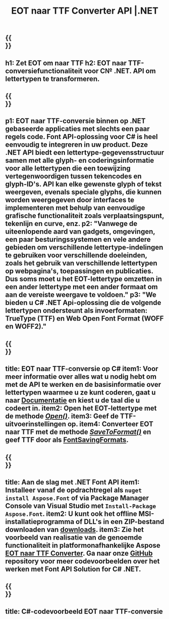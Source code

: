 ﻿---
translation: true
template: /_templates/conversion-child-net.md
title: EOT naar TTF Converter API |.NET
description: Converteer EOT naar TTF met behulp van .NET API op Windows. Integreer deze native EOT naar TTF-lettertypeconversiefunctionaliteit in uw eigen oplossing.
keywords: eot naar ttf api, eot2ttf oplossing, eot naar ttf net
url: /net/conversion/eot-to-ttf/
family: font
platformtag: net
feature: conversion
otherformats: WOFF WOFF2
---

{{<section banner>}}
---
h1: Zet EOT om naar TTF
h2: EOT naar TTF-conversiefunctionaliteit voor C№ .NET. API om lettertypen te transformeren.
---

{{<section overview>}}
---
p1: EOT naar TTF-conversie binnen op .NET gebaseerde applicaties met slechts een paar regels code. Font API-oplossing voor С# is heel eenvoudig te integreren in uw product. Deze .NET API biedt een lettertype-gegevensstructuur samen met alle glyph- en coderingsinformatie voor alle lettertypen die een toewijzing vertegenwoordigen tussen tekencodes en glyph-ID's. API kan elke gewenste glyph of tekst weergeven, evenals speciale glyphs, die kunnen worden weergegeven door interfaces te implementeren met behulp van eenvoudige grafische functionaliteit zoals verplaatsingspunt, tekenlijn en curve, enz.
p2: "Vanwege de uiteenlopende aard van gadgets, omgevingen, een paar besturingssystemen en vele andere gebieden om verschillende lettertype-indelingen te gebruiken voor verschillende doeleinden, zoals het gebruik van verschillende lettertypen op webpagina's, toepassingen en publicaties. Dus soms moet u het EOT-lettertype omzetten in een ander lettertype met een ander formaat om aan de vereiste weergave te voldoen."
p3: "We bieden u С# .NET Api-oplossing die de volgende lettertypen ondersteunt als invoerformaten: TrueType (TTF) en Web Open Font Format (WOFF en WOFF2)."
---

{{<section feature1>}}
---
title: EOT naar TTF-conversie op C#
item1: Voor meer informatie over alles wat u nodig hebt om met de API te werken en de basisinformatie over lettertypen waarmee u ze kunt coderen, gaat u naar [Documentatie](https://docs.aspose.com/font/) en kiest u de taal die u codeert in.
item2: Open het EOT-lettertype met de methode [*Open()*](https://reference.aspose.com/font/net/aspose.font/font/methods/open/index).
item3: Geef de TTF-uitvoerinstellingen op.
item4: Converteer EOT naar TTF met de methode [*SaveToFormat()*](https://reference.aspose.com/font/net/aspose.font/font/methods/savetoformat) en geef TTF door als [FontSavingFormats](https://reference.aspose.com/font/net/aspose.font/fontsavingformats).
---

{{<section feature2>}}
---
title: Aan de slag met .NET Font API
item1: Installeer vanaf de opdrachtregel als ```nuget install Aspose.Font``` of via Package Manager Console van Visual Studio met ```Install-Package Aspose.Font```.
item2: U kunt ook het offline MSI-installatieprogramma of DLL's in een ZIP-bestand downloaden van [downloads](https://downloads.aspose.com/font/net).
item3: Zie het voorbeeld van realisatie van de genoemde functionaliteit in platformonafhankelijke Aspose [EOT naar TTF Converter](https://products.aspose.app/font/conversion/eot-to-ttf). Ga naar onze [GitHub](https://github.com/aspose-font/Aspose.Font-Documentation/tree/master/net-examples) repository voor meer codevoorbeelden over het werken met Font API Solution for C# .NET.
---

{{<section codeexample>}}
---
title: C#-codevoorbeeld EOT naar TTF-conversie
---